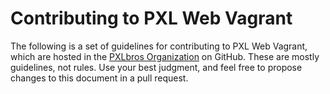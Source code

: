 # Contributing to PXL Web Vagrant

The following is a set of guidelines for contributing to PXL Web Vagrant, which are hosted in the [PXLbros Organization](https://github.com/PXLbros) on GitHub. These are mostly guidelines, not rules. Use your best judgment, and feel free to propose changes to this document in a pull request.

